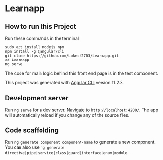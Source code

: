 # Learnapp

## How to run this Project

Run these commands in the terminal

```
sudo apt install nodejs npm
npm install -g @angular/cli
git clone https://github.com/Lokesh2703/Learnapp.git
cd Learnapp
ng serve
```

The code for main logic behind this front end page is in the test component.

This project was generated with [Angular CLI](https://github.com/angular/angular-cli) version 11.2.8.

## Development server

Run `ng serve` for a dev server. Navigate to `http://localhost:4200/`. The app will automatically reload if you change any of the source files.

## Code scaffolding

Run `ng generate component component-name` to generate a new component. You can also use `ng generate directive|pipe|service|class|guard|interface|enum|module`.

